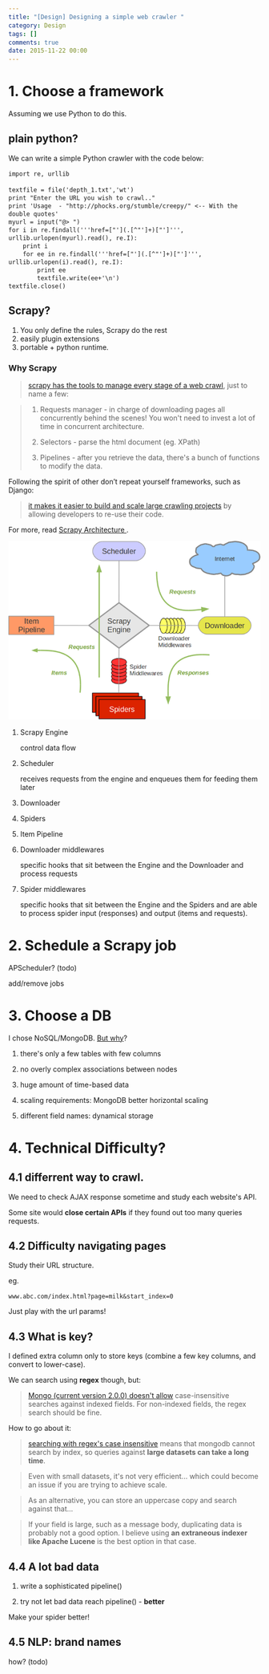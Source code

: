 ```yaml
---
title: "[Design] Designing a simple web crawler "
category: Design
tags: []
comments: true
date: 2015-11-22 00:00
---
```



# 1. Choose a framework

Assuming we use Python to do this.

## plain python?

We can write a simple Python crawler with the code below:

    import re, urllib

    textfile = file('depth_1.txt','wt')
    print "Enter the URL you wish to crawl.."
    print 'Usage  - "http://phocks.org/stumble/creepy/" <-- With the double quotes'
    myurl = input("@> ")
    for i in re.findall('''href=["'](.[^"']+)["']''', urllib.urlopen(myurl).read(), re.I):
        print i
        for ee in re.findall('''href=["'](.[^"']+)["']''', urllib.urlopen(i).read(), re.I):
            print ee
            textfile.write(ee+'\n')
    textfile.close()

## Scrapy?

1. You only define the rules, Scrapy do the rest
1. easily plugin extensions
1. portable + python runtime.

### Why Scrapy

> [scrapy has the tools to manage every stage of a web crawl](https://www.quora.com/What-are-the-advantages-of-Scrapy-compared-to-Beautiful-Soup), just to name a few:

> 1. Requests manager - in charge of downloading pages all concurrently behind the scenes! You won't need to invest a lot of time in concurrent architecture.
>
> 2. Selectors - parse the html document (eg. XPath)
>
> 3. Pipelines - after you retrieve the data, there's a bunch of functions to modify the data.

Following the spirit of other don’t repeat yourself frameworks, such as Django:

> [it makes it easier to build and scale large crawling projects](https://en.wikipedia.org/wiki/Scrapy) by allowing developers to re-use their code.

For more, read [Scrapy Architecture ](http://doc.scrapy.org/en/latest/topics/architecture.html).

![](/images/scrapy_architecture.png)

1. Scrapy Engine

   control data flow

1. Scheduler

   receives requests from the engine and enqueues them for feeding them later

1. Downloader

1. Spiders

1. Item Pipeline

1. Downloader middlewares

   specific hooks that sit between the Engine and the Downloader and process requests

1. Spider middlewares

   specific hooks that sit between the Engine and the Spiders and are able to process spider input (responses) and output (items and requests).

# 2. Schedule a Scrapy job

APScheduler? (todo)

add/remove jobs

# 3. Choose a DB

I chose NoSQL/MongoDB. [But why](http://stackoverflow.com/a/11980154)?

1. there's only a few tables with few columns

1. no overly complex associations between nodes

1. huge amount of time-based data

1. scaling requirements: MongoDB better horizontal scaling

1. different field names: dynamical storage

# 4. Technical Difficulty?

## 4.1 differrent way to crawl.

We need to check AJAX response sometime and study each website's API.

Some site would **close certain APIs** if they found out too many queries requests.

## 4.2 Difficulty navigating pages

Study their URL structure.

eg.

    www.abc.com/index.html?page=milk&start_index=0

Just play with the url params!

## 4.3 What is key?

I defined extra column only to store keys (combine a few key columns, and convert to lower-case).

We can search using **regex** though, but:

> [Mongo (current version 2.0.0) doesn't allow](http://stackoverflow.com/a/7880894) case-insensitive searches against indexed fields. For non-indexed fields, the regex search should be fine.

How to go about it:

> [searching with regex's case insensitive](http://stackoverflow.com/a/4441412) means that mongodb cannot search by index, so queries against **large datasets can take a long time**.

> Even with small datasets, it's not very efficient... which could become an issue if you are trying to achieve scale.

> As an alternative, you can store an uppercase copy and search against that...

> If your field is large, such as a message body, duplicating data is probably not a good option. I believe using **an extraneous indexer like Apache Lucene** is the best option in that case.

## 4.4 A lot bad data

1. write a sophisticated pipeline()

1. try not let bad data reach pipeline() - **better**

Make your spider better!

## 4.5 NLP: brand names

how? (todo)
